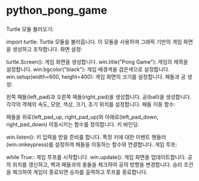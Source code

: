 # python_pong_game

### 
Turtle 모듈 불러오기:

import turtle: Turtle 모듈을 불러옵니다. 이 모듈을 사용하여 그래픽 기반의 게임 화면을 생성하고 조작합니다.
화면 설정:

turtle.Screen(): 게임 화면을 생성합니다.
win.title("Pong Game"): 게임의 제목을 설정합니다.
win.bgcolor("black"): 게임 배경색을 검은색으로 설정합니다.
win.setup(width=600, height=400): 게임 화면의 크기를 설정합니다.
패들과 공 생성:

왼쪽 패들(left_pad)과 오른쪽 패들(right_pad)을 생성합니다.
공(ball)을 생성합니다.
각각의 객체의 속도, 모양, 색상, 크기, 초기 위치를 설정합니다.
패들 이동 함수:

패들을 위로(left_pad_up, right_pad_up)와 아래로(left_pad_down, right_pad_down) 이동시키는 함수를 정의합니다.
키 바인딩:

win.listen(): 키 입력을 받을 준비를 합니다.
특정 키에 대한 이벤트 핸들러(win.onkeypress)를 설정하여 패들을 이동하는 함수와 연결합니다.
게임 루프:

while True:: 게임 루프를 시작합니다.
win.update(): 게임 화면을 업데이트합니다.
공의 위치를 갱신하고, 벽과 패들과의 충돌을 체크하여 공의 방향을 변경합니다.
승리 조건을 체크하여 게임이 종료되면 승자를 출력하고 루프를 종료합니다.

